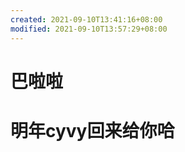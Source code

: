 ```yaml
---
created: 2021-09-10T13:41:16+08:00
modified: 2021-09-10T13:57:29+08:00
---
```


# 巴啦啦

# 明年cyvy回来给你哈
